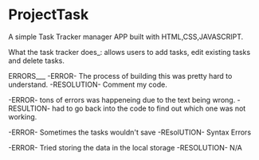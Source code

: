 # ProjectTask
A simple Task Tracker manager APP built with HTML,CSS,JAVASCRIPT.

What the task tracker does_: allows users to add tasks, edit existing tasks and delete tasks.

ERRORS___ -ERROR- The process of building this was pretty hard to understand. -RESOLUTION- Comment my code.

-ERROR- tons of errors was happeneing due to the text being wrong. -RESULTION- had to go back into the code to find out which one was not working.

-ERROR- Sometimes the tasks wouldn't save -REsolUTION- Syntax Errors

-ERROR- Tried storing the data in the local storage -RESOLUTION- N/A

